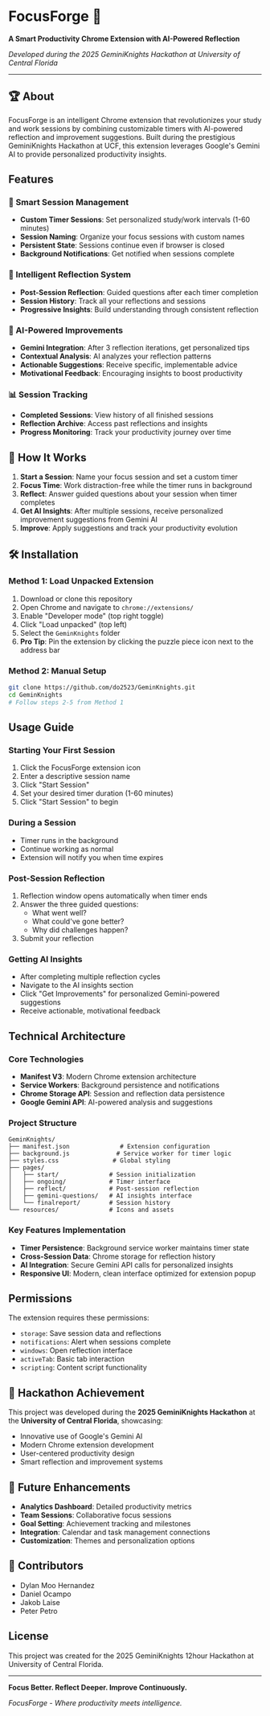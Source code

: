 # FocusForge 🎯

**A Smart Productivity Chrome Extension with AI-Powered Reflection**

*Developed during the 2025 GeminiKnights Hackathon at University of Central Florida*

---

## 🏆 About

FocusForge is an intelligent Chrome extension that revolutionizes your study and work sessions by combining customizable timers with AI-powered reflection and improvement suggestions. Built during the prestigious GeminiKnights Hackathon at UCF, this extension leverages Google's Gemini AI to provide personalized productivity insights.

##  Features

### 🔄 Smart Session Management
- **Custom Timer Sessions**: Set personalized study/work intervals (1-60 minutes)
- **Session Naming**: Organize your focus sessions with custom names
- **Persistent State**: Sessions continue even if browser is closed
- **Background Notifications**: Get notified when sessions complete

### 🤔 Intelligent Reflection System
- **Post-Session Reflection**: Guided questions after each timer completion
- **Session History**: Track all your reflections and sessions
- **Progressive Insights**: Build understanding through consistent reflection

### 🤖 AI-Powered Improvements
- **Gemini Integration**: After 3 reflection iterations, get personalized tips
- **Contextual Analysis**: AI analyzes your reflection patterns
- **Actionable Suggestions**: Receive specific, implementable advice
- **Motivational Feedback**: Encouraging insights to boost productivity

### 📊 Session Tracking
- **Completed Sessions**: View history of all finished sessions
- **Reflection Archive**: Access past reflections and insights
- **Progress Monitoring**: Track your productivity journey over time

## 🚀 How It Works

1. **Start a Session**: Name your focus session and set a custom timer
2. **Focus Time**: Work distraction-free while the timer runs in background
3. **Reflect**: Answer guided questions about your session when timer completes
4. **Get AI Insights**: After multiple sessions, receive personalized improvement suggestions from Gemini AI
5. **Improve**: Apply suggestions and track your productivity evolution

## 🛠️ Installation

### Method 1: Load Unpacked Extension
1. Download or clone this repository
2. Open Chrome and navigate to `chrome://extensions/`
3. Enable "Developer mode" (top right toggle)
4. Click "Load unpacked" (top left)
5. Select the `GeminKnights` folder
6. **Pro Tip**: Pin the extension by clicking the puzzle piece icon next to the address bar

### Method 2: Manual Setup
```bash
git clone https://github.com/do2523/GeminKnights.git
cd GeminKnights
# Follow steps 2-5 from Method 1
```

## Usage Guide

### Starting Your First Session
1. Click the FocusForge extension icon
2. Enter a descriptive session name
3. Click "Start Session"
4. Set your desired timer duration (1-60 minutes)
5. Click "Start Session" to begin

### During a Session
- Timer runs in the background
- Continue working as normal
- Extension will notify you when time expires

### Post-Session Reflection
1. Reflection window opens automatically when timer ends
2. Answer the three guided questions:
   - What went well?
   - What could've gone better?
   - Why did challenges happen?
3. Submit your reflection

### Getting AI Insights
- After completing multiple reflection cycles
- Navigate to the AI insights section
- Click "Get Improvements" for personalized Gemini-powered suggestions
- Receive actionable, motivational feedback

##  Technical Architecture

### Core Technologies
- **Manifest V3**: Modern Chrome extension architecture
- **Service Workers**: Background persistence and notifications
- **Chrome Storage API**: Session and reflection data persistence
- **Google Gemini API**: AI-powered analysis and suggestions

### Project Structure
```
GeminKnights/
├── manifest.json              # Extension configuration
├── background.js             # Service worker for timer logic
├── styles.css               # Global styling
├── pages/
│   ├── start/              # Session initialization
│   ├── ongoing/            # Timer interface
│   ├── reflect/            # Post-session reflection
│   ├── gemini-questions/   # AI insights interface
│   └── finalreport/        # Session history
└── resources/              # Icons and assets
```

### Key Features Implementation
- **Timer Persistence**: Background service worker maintains timer state
- **Cross-Session Data**: Chrome storage for reflection history
- **AI Integration**: Secure Gemini API calls for personalized insights
- **Responsive UI**: Modern, clean interface optimized for extension popup

##  Permissions

The extension requires these permissions:
- `storage`: Save session data and reflections
- `notifications`: Alert when sessions complete
- `windows`: Open reflection interface
- `activeTab`: Basic tab interaction
- `scripting`: Content script functionality

## 🎯 Hackathon Achievement

This project was developed during the **2025 GeminiKnights Hackathon** at the **University of Central Florida**, showcasing:
- Innovative use of Google's Gemini AI
- Modern Chrome extension development
- User-centered productivity design
- Smart reflection and improvement systems

## 🚀 Future Enhancements

- **Analytics Dashboard**: Detailed productivity metrics
- **Team Sessions**: Collaborative focus sessions
- **Goal Setting**: Achievement tracking and milestones
- **Integration**: Calendar and task management connections
- **Customization**: Themes and personalization options

## 👥 Contributors


- Dylan Moo Hernandez
- Daniel Ocampo
- Jakob Laise
- Peter Petro

##  License

This project was created for the 2025 GeminiKnights 12hour Hackathon at University of Central Florida.

---

**Focus Better. Reflect Deeper. Improve Continuously.**

*FocusForge - Where productivity meets intelligence.*
